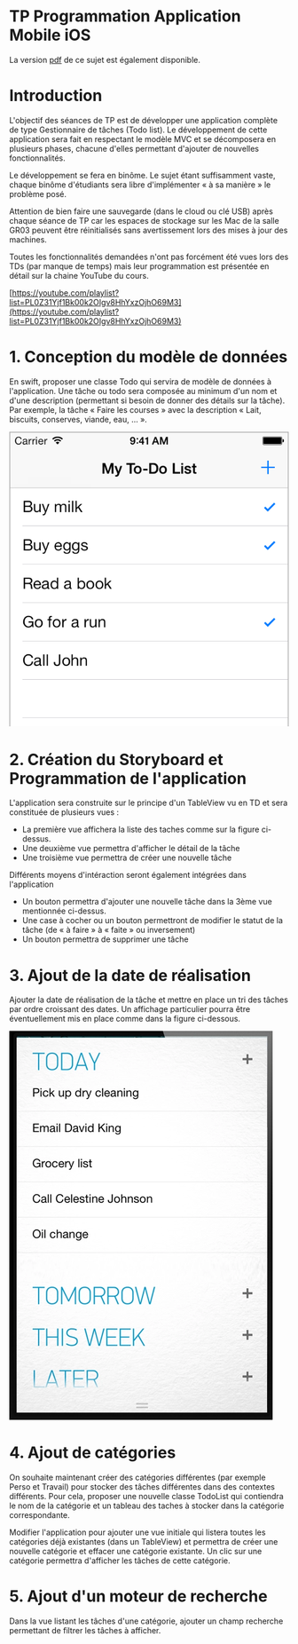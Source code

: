 # TP Programmation Application Mobile iOS

La version [pdf](TP-todolist.pdf) de ce sujet est également disponible.

# Introduction

L'objectif des séances de TP est de développer une application complète de type Gestionnaire de tâches (Todo list). Le développement de cette application sera fait en respectant le modèle MVC et se décomposera en plusieurs phases, chacune d'elles permettant d'ajouter de nouvelles fonctionnalités.

Le développement se fera en binôme. Le sujet étant suffisamment vaste, chaque binôme d'étudiants sera libre d'implémenter « à sa manière » le problème posé.

Attention de bien faire une sauvegarde (dans le cloud ou clé USB) après chaque séance de TP car les espaces de stockage sur les Mac de la salle GR03 peuvent être réinitialisés sans avertissement lors des mises à jour des machines.

Toutes les fonctionnalités demandées n'ont pas forcément été vues lors des TDs (par manque de temps) mais leur programmation est présentée en détail sur la chaine YouTube du cours.

[https://youtube.com/playlist?list=PL0Z31Yjf1Bk00k2OIgv8HhYxzOjhO69M3](https://youtube.com/playlist?list=PL0Z31Yjf1Bk00k2OIgv8HhYxzOjhO69M3)

# 1. Conception du modèle de données

En swift, proposer une classe Todo qui servira de modèle de données à l'application. Une tâche ou todo sera composée au minimum d'un nom et d'une description (permettant si besoin de donner des détails sur la tâche). Par exemple, la tâche « Faire les courses » avec la description « Lait, biscuits, conserves, viande, eau, … ».

![](image1.png)

# 2. Création du Storyboard et Programmation de l'application

L'application sera construite sur le principe d'un TableView vu en TD et sera constituée de plusieurs vues :

- La première vue affichera la liste des taches comme sur la figure ci-dessus.
- Une deuxième vue permettra d'afficher le détail de la tâche
- Une troisième vue permettra de créer une nouvelle tâche

Différents moyens d'intéraction seront également intégrées dans l'application

- Un bouton permettra d'ajouter une nouvelle tâche dans la 3ème vue mentionnée ci-dessus.
- Une case à cocher ou un bouton permettront de modifier le statut de la tâche (de « à faire » à « faite » ou inversement)
- Un bouton permettra de supprimer une tâche

# 3. Ajout de la date de réalisation

Ajouter la date de réalisation de la tâche et mettre en place un tri des tâches par ordre croissant des dates. Un affichage particulier pourra être éventuellement mis en place comme dans la figure ci-dessous.

![](image2.png)

# 4. Ajout de catégories

On souhaite maintenant créer des catégories différentes (par exemple Perso et Travail) pour stocker des tâches différentes dans des contextes différents. Pour cela, proposer une nouvelle classe TodoList qui contiendra le nom de la catégorie et un tableau des taches à stocker dans la catégorie correspondante.

Modifier l'application pour ajouter une vue initiale qui listera toutes les catégories déjà existantes (dans un TableView) et permettra de créer une nouvelle catégorie et effacer une catégorie existante. Un clic sur une catégorie permettra d'afficher les tâches de cette catégorie.

# 5. Ajout d'un moteur de recherche

Dans la vue listant les tâches d'une catégorie, ajouter un champ recherche permettant de filtrer les tâches à afficher.